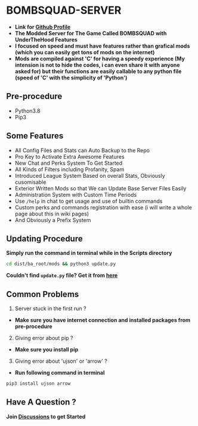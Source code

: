 # BOMBSQUAD-SERVER

- **Link for [Github Profile](https://github.com/LIRIK-SPENCER)**
- **The Modded Server for The Game Called BOMBSQUAD with UnderTheHood Features**
- **I focused on speed and must have features rather than grafical mods (which you can easily get tons of mods on the internet)**
- **Mods are compiled against 'C' for having a speedy experience (My intension is not to hide the codes, i can even share it with anyone asked for) but their functions are easily callable to any python file (speed of 'C' with the simplicity of 'Python')**

## Pre-procedure

- Python3.8
- Pip3

## Some Features

- All Config Files and Stats can Auto Backup to the Repo
- Pro Key to Activate Extra Awesome Features
- New Chat and Perks System To Get Started
- All Kinds of Filters including Profanity, Spam
- Introduced League System Based on overall Stats, Obviously cusomisable
- Exterior Written Mods so that We can Update Base Server Files Easily
- Administration System with Custom Time Periods
- Use `/help` in chat to get usage and use of builtin commands
- Custom perks and commands registration with ease (i will write a whole page about this in wiki pages)
- And Obviously a Prefix System

## Updating Procedure

**Simply run the command in terminal while in the Scripts directory**

```bash
cd dist/ba_root/mods && python3 update.py
```
**Couldn't find `update.py` file? Get it from [here](https://gist.github.com/LIRIK-SPENCER/b919aaf106340e895d15cd948901990c#file-update-py)**

## Common Problems

1. Server stuck in the first run ? 
- **Make sure you have internet connection and installed packages from pre-procedure**

2. Giving error about pip ? 
- **Make sure you install pip**

3. Giving error about 'ujson' or 'arrow' ?
- **Run following command in terminal**
```bash
pip3 install ujson arrow
```

## Have A Question ?

**Join [Discussions](https://github.com/LIRIK-SPENCER/Bombsquad-Server/discussions) to get Started**
